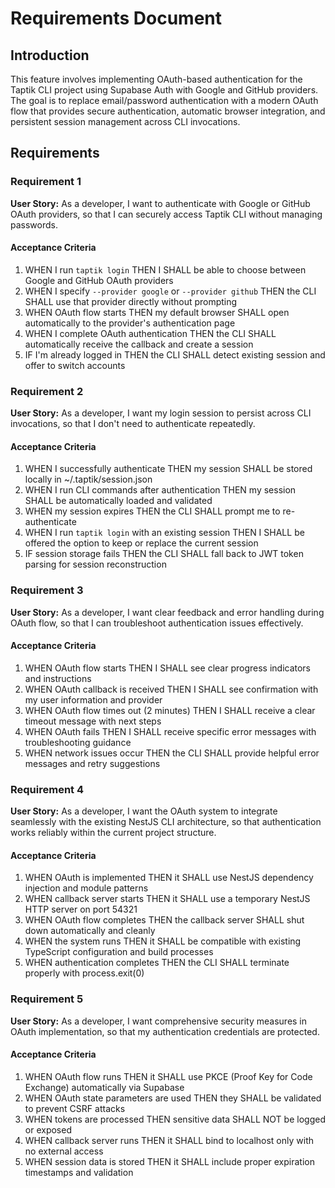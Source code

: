 # Requirements Document

## Introduction

This feature involves implementing OAuth-based authentication for the Taptik CLI project using Supabase Auth with Google and GitHub providers. The goal is to replace email/password authentication with a modern OAuth flow that provides secure authentication, automatic browser integration, and persistent session management across CLI invocations.

## Requirements

### Requirement 1

**User Story:** As a developer, I want to authenticate with Google or GitHub OAuth providers, so that I can securely access Taptik CLI without managing passwords.

#### Acceptance Criteria

1. WHEN I run `taptik login` THEN I SHALL be able to choose between Google and GitHub OAuth providers
2. WHEN I specify `--provider google` or `--provider github` THEN the CLI SHALL use that provider directly without prompting
3. WHEN OAuth flow starts THEN my default browser SHALL open automatically to the provider's authentication page
4. WHEN I complete OAuth authentication THEN the CLI SHALL automatically receive the callback and create a session
5. IF I'm already logged in THEN the CLI SHALL detect existing session and offer to switch accounts

### Requirement 2

**User Story:** As a developer, I want my login session to persist across CLI invocations, so that I don't need to authenticate repeatedly.

#### Acceptance Criteria

1. WHEN I successfully authenticate THEN my session SHALL be stored locally in ~/.taptik/session.json
2. WHEN I run CLI commands after authentication THEN my session SHALL be automatically loaded and validated
3. WHEN my session expires THEN the CLI SHALL prompt me to re-authenticate
4. WHEN I run `taptik login` with an existing session THEN I SHALL be offered the option to keep or replace the current session
5. IF session storage fails THEN the CLI SHALL fall back to JWT token parsing for session reconstruction

### Requirement 3

**User Story:** As a developer, I want clear feedback and error handling during OAuth flow, so that I can troubleshoot authentication issues effectively.

#### Acceptance Criteria

1. WHEN OAuth flow starts THEN I SHALL see clear progress indicators and instructions
2. WHEN OAuth callback is received THEN I SHALL see confirmation with my user information and provider
3. WHEN OAuth flow times out (2 minutes) THEN I SHALL receive a clear timeout message with next steps
4. WHEN OAuth fails THEN I SHALL receive specific error messages with troubleshooting guidance
5. WHEN network issues occur THEN the CLI SHALL provide helpful error messages and retry suggestions

### Requirement 4

**User Story:** As a developer, I want the OAuth system to integrate seamlessly with the existing NestJS CLI architecture, so that authentication works reliably within the current project structure.

#### Acceptance Criteria

1. WHEN OAuth is implemented THEN it SHALL use NestJS dependency injection and module patterns
2. WHEN callback server starts THEN it SHALL use a temporary NestJS HTTP server on port 54321
3. WHEN OAuth flow completes THEN the callback server SHALL shut down automatically and cleanly
4. WHEN the system runs THEN it SHALL be compatible with existing TypeScript configuration and build processes
5. WHEN authentication completes THEN the CLI SHALL terminate properly with process.exit(0)

### Requirement 5

**User Story:** As a developer, I want comprehensive security measures in OAuth implementation, so that my authentication credentials are protected.

#### Acceptance Criteria

1. WHEN OAuth flow runs THEN it SHALL use PKCE (Proof Key for Code Exchange) automatically via Supabase
2. WHEN OAuth state parameters are used THEN they SHALL be validated to prevent CSRF attacks
3. WHEN tokens are processed THEN sensitive data SHALL NOT be logged or exposed
4. WHEN callback server runs THEN it SHALL bind to localhost only with no external access
5. WHEN session data is stored THEN it SHALL include proper expiration timestamps and validation
